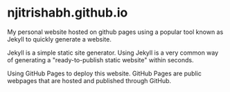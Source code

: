 # njitrishabh.github.io
My personal website hosted on github pages using a popular tool known as Jekyll to quickly generate a website.

Jekyll is a simple static site generator. 
Using Jekyll is a very common way of generating a "ready-to-publish static website" within seconds.

Using GitHub Pages to deploy this website.
GitHub Pages are public webpages that are hosted and published through GitHub.
